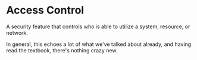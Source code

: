 Access Control
=====
A security feature that controls who is able to utilize a system, resource, or network.

In general, this echoes a lot of what we've talked about already, and having read the textbook, there's nothing crazy new.
